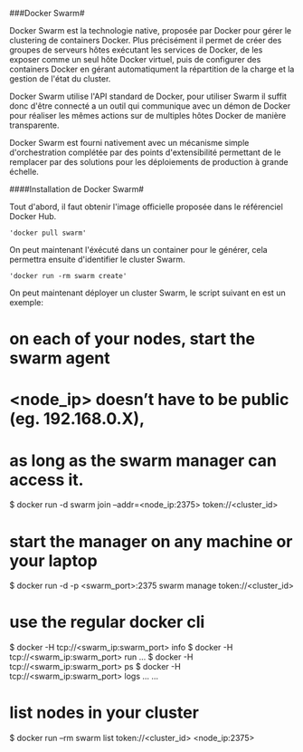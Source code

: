 ###Docker Swarm#


Docker Swarm est la technologie native, proposée par Docker pour gérer le clustering de containers Docker. Plus précisément il permet de créer des groupes de serveurs hôtes exécutant les services de Docker, de les exposer comme un seul hôte Docker virtuel, puis de configurer des containers Docker en gérant automatiqument la répartition de la charge et la gestion de l'état du cluster.

Docker Swarm utilise l'API standard de Docker, pour utiliser Swarm il suffit donc d'être connecté a un outil qui communique avec un démon de Docker pour réaliser les mêmes actions sur de multiples hôtes Docker de manière transparente.

Docker Swarm est fourni nativement avec un mécanisme simple d'orchestration complétée par des points d'extensibilité permettant de le remplacer par des solutions pour les déploiements de production à grande échelle.


####Installation de Docker Swarm#

Tout d'abord, il faut obtenir l'image officielle proposée dans le référenciel Docker Hub.

	'docker pull swarm'


On peut maintenant l'éxécuté dans un container pour le générer, cela permettra ensuite d'identifier le cluster Swarm.


	'docker run -rm swarm create'


On peut maintenant déployer un cluster Swarm, le script suivant en est un exemple:

# on each of your nodes, start the swarm agent
# <node_ip> doesn’t have to be public (eg. 192.168.0.X),
# as long as the swarm manager can access it.
$ docker run -d swarm join –addr=<node_ip:2375> token://<cluster_id>
# start the manager on any machine or your laptop
$ docker run -d -p <swarm_port>:2375 swarm manage token://<cluster_id>
# use the regular docker cli
$ docker -H tcp://<swarm_ip:swarm_port> info
$ docker -H tcp://<swarm_ip:swarm_port> run …
$ docker -H tcp://<swarm_ip:swarm_port> ps
$ docker -H tcp://<swarm_ip:swarm_port> logs …
…
# list nodes in your cluster
$ docker run –rm swarm list token://<cluster_id> <node_ip:2375>

